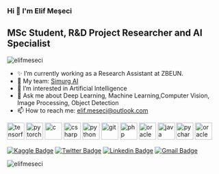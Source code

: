 ### Hi :wave: I'm Elif Meşeci
## MSc Student, R&D Project Researcher and AI Specialist

<p align="left"> <img src="https://komarev.com/ghpvc/?username=elifmeseci&color=yellow" alt="elifmeseci" /> </p>

-  ✨ I’m currently working as a Research Assistant at ZBEUN.
- :telescope: My team: [Simurg AI](https://www.simurgai.com)
- :seedling: I’m interested in Artificial Intelligence
- :speech_balloon: Ask me about Deep Learning, Machine Learning,Computer Vision, Image Processing, Object Detection
- :mailbox: How to reach me: elif.meseci@outlook.com

<p align="left"> <img src="https://www.vectorlogo.zone/logos/tensorflow/tensorflow-icon.svg" alt="tensorflow" width="40" height="40"/>
  <img src="https://www.vectorlogo.zone/logos/pytorch/pytorch-icon.svg" alt="pytorch" width="40" height="40"/>
 <img src="https://icongr.am/devicon/c-original.svg?size=128&color=currentColor" alt="c" width="40" height="40"/>
 <img src="https://icongr.am/devicon/csharp-original.svg?size=128&color=currentColor" alt="csharp" width="40" height="40"/>
 <img src="https://icongr.am/devicon/python-original.svg?size=128&color=currentColor" alt="python" width="40" height="40"/>
 <img src="https://icongr.am/devicon/git-original.svg?size=128&color=currentColor" alt="git" width="40" height="40"/> 
 <img src="https://icongr.am/devicon/php-original.svg?size=128&color=currentColor" alt="php" width="40" height="40"/> 
 <img src="https://icongr.am/devicon/oracle-original.svg?size=128&color=currentColor" alt="oracle" width="40" height="40"/> 
 <img src="https://icongr.am/devicon/java-original.svg?size=128&color=currentColor" alt="java" width="40" height="40"/>
 <img src="https://icongr.am/devicon/pycharm-original-wordmark.svg?size=128&color=currentColor" alt="pycharm" width="40" height="40"/>
 <img src="https://icongr.am/devicon/oracle-original.svg?size=128&color=currentColor" alt="oracle" width="40" height="40"/>
</p>

[![Kaggle Badge](https://img.shields.io/badge/-Kaggle-000000?style=flat&logo=Kaggle&logoColor=white&link=https://www.kaggle.com/elifmeseci/)](https://www.kaggle.com/elifmeseci/)
[![Twitter Badge](https://img.shields.io/badge/-Twitter-000000?style=flat&labelColor=000000&logo=twitter&logoColor=white&link=https://twitter.com/elifmeseci)](https://twitter.com/elifmeseci)
[![Linkedin Badge](https://img.shields.io/badge/-LinkedIn-000000?style=flat&logo=Linkedin&logoColor=white&link=https://www.linkedin.com/in/elifmeseci/)](https://www.linkedin.com/in/elifmeseci/)
[![Gmail Badge](https://img.shields.io/badge/-Gmail-000000?style=flat&logo=Gmail&logoColor=white&link=mailto:elif.meselif@gmail.com)](mailto:elif.meselif@gmail.com)

<p><img align="left" src="https://github-readme-stats.vercel.app/api/top-langs/?username=elifmeseci&layout=compact&hide=html" alt="elifmeseci"/></p>
